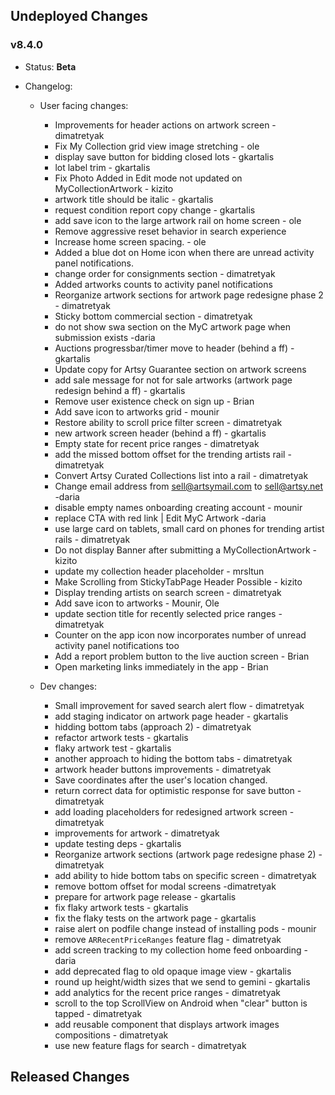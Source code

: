## Undeployed Changes

### v8.4.0

- Status: **Beta**
- Changelog:

  - User facing changes:

    - Improvements for header actions on artwork screen - dimatretyak
    - Fix My Collection grid view image stretching - ole
    - display save button for bidding closed lots - gkartalis
    - lot label trim - gkartalis
    - Fix Photo Added in Edit mode not updated on MyCollectionArtwork - kizito
    - artwork title should be italic - gkartalis
    - request condition report copy change - gkartalis
    - add save icon to the large artwork rail on home screen - ole
    - Remove aggressive reset behavior in search experience
    - Increase home screen spacing. - ole
    - Added a blue dot on Home icon when there are unread activity panel notifications.
    - change order for consignments section - dimatretyak
    - Added artworks counts to activity panel notifications
    - Reorganize artwork sections for artwork page redesigne phase 2 - dimatretyak
    - Sticky bottom commercial section - dimatretyak
    - do not show swa section on the MyC artwork page when submission exists -daria
    - Auctions progressbar/timer move to header (behind a ff) - gkartalis
    - Update copy for Artsy Guarantee section on artwork screens
    - add sale message for not for sale artworks (artwork page redesign behind a ff) - gkartalis
    - Remove user existence check on sign up - Brian
    - Add save icon to artworks grid - mounir
    - Restore ability to scroll price filter screen - dimatretyak
    - new artwork screen header (behind a ff) - gkartalis
    - Empty state for recent price ranges - dimatretyak
    - add the missed bottom offset for the trending artists rail - dimatretyak
    - Convert Artsy Curated Collections list into a rail - dimatretyak
    - Change email address from sell@artsymail.com to sell@artsy.net -daria
    - disable empty names onboarding creating account - mounir
    - replace CTA with red link | Edit MyC Artwork -daria
    - use large card on tablets, small card on phones for trending artist rails - dimatretyak
    - Do not display Banner after submitting a MyCollectionArtwork - kizito
    - update my collection header placeholder - mrsltun
    - Make Scrolling from StickyTabPage Header Possible - kizito
    - Display trending artists on search screen - dimatretyak
    - Add save icon to artworks - Mounir, Ole
    - update section title for recently selected price ranges - dimatretyak
    - Counter on the app icon now incorporates number of unread activity panel notifications too
    - Add a report problem button to the live auction screen - Brian
    - Open marketing links immediately in the app - Brian

  - Dev changes:
    - Small improvement for saved search alert flow - dimatretyak
    - add staging indicator on artwork page header - gkartalis
    - hidding bottom tabs (approach 2) - dimatretyak
    - refactor artwork tests - gkartalis
    - flaky artwork test - gkartalis
    - another approach to hiding the bottom tabs - dimatretyak
    - artwork header buttons improvements - dimatretyak
    - Save coordinates after the user's location changed.
    - return correct data for optimistic response for save button - dimatretyak
    - add loading placeholders for redesigned artwork screen - dimatretyak
    - improvements for artwork - dimatretyak
    - update testing deps - gkartalis
    - Reorganize artwork sections (artwork page redesigne phase 2) - dimatretyak
    - add ability to hide bottom tabs on specific screen - dimatretyak
    - remove bottom offset for modal screens -dimatretyak
    - prepare for artwork page release - gkartalis
    - fix flaky artwork tests - gkartalis
    - fix the flaky tests on the artwork page - gkartalis
    - raise alert on podfile change instead of installing pods - mounir
    - remove `ARRecentPriceRanges` feature flag - dimatretyak
    - add screen tracking to my collection home feed onboarding -daria
    - add deprecated flag to old opaque image view - gkartalis
    - round up height/width sizes that we send to gemini - gkartalis
    - add analytics for the recent price ranges - dimatretyak
    - scroll to the top ScrollView on Android when "clear" button is tapped - dimatretyak
    - add reusable component that displays artwork images compositions - dimatretyak
    - use new feature flags for search - dimatretyak

<!-- DO NOT CHANGE -->

## Released Changes
